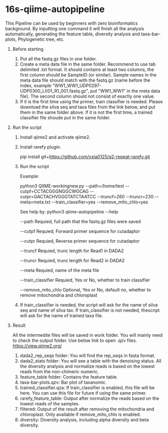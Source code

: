 # 16s-qiime-autopipeline
This Pipeline can be used by beginners with zero bioinformatics background. By inputting one command it will finish all the analysis automatically, generating the feature table, diversity analysis and taxa-bar-plots, Phylogenetic tree, etc.

1. Before starting
   1) Put all the fastq.gz files in one folder.
   2) Create a meta data file in the same folder. Recommend to use tab delimited .txt format. It should contains at least two columns, the first column should be SampleID (or similar). 
      Sample names in the meta data file should match with the fastq.gz (name before the index, example "WW1_WW1_UDP0297-UDP0300_L001_R1_001.fastq.gz", put "WW1_WW1" in the meta data file).  The second          column should not consist of exactly one value.
   3) If it is the first time using the primer, train classifier is needed. Please download the silva seq and taxa files from the link below, and put them in the same folder above.
      If it is not the first time, a trained classifier file shoude put in the same folder.
2. Run the script
   1) Install qiime2 and activate qiime2.
   2) Install rarefy plugin.
      
      pip install git+https://github.com/yxia0125/q2-repeat-rarefy.git
   3) Run the script
      
      Example:
      
      python3 QIIME-workingnew.py --path=/home/test  --cutpf=CCTACGGGNGGCWGCAG --cutpr=GACTACHVGGGTATCTAATCC --truncf=260 --truncr=230 --meta=meta.txt  --train_classifier=yes --remove_mito_chlo=yes
      
      See help by:   python3 qiime-autopipeline --help

      --path               Requied, full path that the fastq.gz files were saved
      
      --cutpf              Requied, Forward primer sequence for cutadaptor
      
      --cutpr              Requied, Reverse primer sequence for cutadaptor
      
      --truncf             Requied, trunc length for Read1 in DADA2
      
      --truncr             Requied, trunc length for Read2 in DADA2
      
      --meta               Requied, name of the meta file
      
      --train_classifier   Requied, Yes or No, whether to train classifier
      
      --remove_mito_chlo   Optional, Yes or No, default no, whether to remove mitochondria and chloroplast      


   4) If train_classifier is needed, the script will ask for the name of silva seq and name of silva tax. If train_classifier is not needed, thescript will ask for the name of trained taxa file.
3. Result
   
   All the intermedite files will be saved in work folder. You will mainly need to check the output folder. Use below link to open .qzv files.
   https://view.qiime2.org/
   
   1) dada2_rep_seqs folder: You will find the rep_seqs in fasta format.
   2) dada2_stats folder: You will see a table with the denoising status. All the diversity analysis and normalize reads is based on the lowest reads from the non-chimeric numeric.
   3) feature_table folder: Contains the feature table.
   4) taxa-bar-plots.qzv: Bar plot of taxanomic.
   5) trained_classifier.qza: If train_classifier is enabled, this file will be here. You can use this file for future if using the same primer.
   6) rarefy_feature_table: Output after normalize the reads based on the lowest reads of the samples.
   7) filtered: Output of the result after removing the mitochondria and chloroplast. Only available if remove_mito_chlo is enabled.
   8) diversity: Diversity analysis, including alpha diversity and beta diversity.

